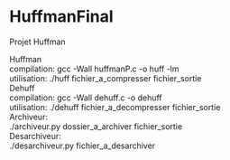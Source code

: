 # HuffmanFinal
Projet Huffman

Huffman
 <br />
compilation: gcc -Wall huffmanP.c -o huff -lm 
 <br />
utilisation: ./huff fichier_a_compresser fichier_sortie
 <br />
Dehuff
 <br />
compilation: gcc -Wall dehuff.c -o dehuff
 <br />
utilisation: ./dehuff fichier_a_decompresser fichier_sortie
 <br />
Archiveur:
 <br />
./archiveur.py dossier_a_archiver fichier_sortie
 <br />
Desarchiveur:
 <br />
./desarchiveur.py fichier_a_desarchiver
